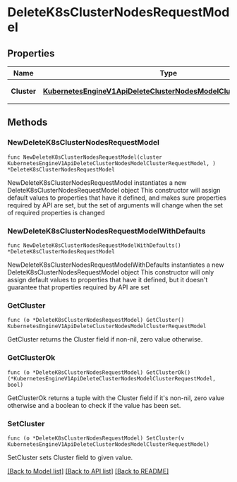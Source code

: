 # DeleteK8sClusterNodesRequestModel

## Properties

Name | Type | Description | Notes
------------ | ------------- | ------------- | -------------
**Cluster** | [**KubernetesEngineV1ApiDeleteClusterNodesModelClusterRequestModel**](KubernetesEngineV1ApiDeleteClusterNodesModelClusterRequestModel.md) | 대상 클러스터 정보 | 

## Methods

### NewDeleteK8sClusterNodesRequestModel

`func NewDeleteK8sClusterNodesRequestModel(cluster KubernetesEngineV1ApiDeleteClusterNodesModelClusterRequestModel, ) *DeleteK8sClusterNodesRequestModel`

NewDeleteK8sClusterNodesRequestModel instantiates a new DeleteK8sClusterNodesRequestModel object
This constructor will assign default values to properties that have it defined,
and makes sure properties required by API are set, but the set of arguments
will change when the set of required properties is changed

### NewDeleteK8sClusterNodesRequestModelWithDefaults

`func NewDeleteK8sClusterNodesRequestModelWithDefaults() *DeleteK8sClusterNodesRequestModel`

NewDeleteK8sClusterNodesRequestModelWithDefaults instantiates a new DeleteK8sClusterNodesRequestModel object
This constructor will only assign default values to properties that have it defined,
but it doesn't guarantee that properties required by API are set

### GetCluster

`func (o *DeleteK8sClusterNodesRequestModel) GetCluster() KubernetesEngineV1ApiDeleteClusterNodesModelClusterRequestModel`

GetCluster returns the Cluster field if non-nil, zero value otherwise.

### GetClusterOk

`func (o *DeleteK8sClusterNodesRequestModel) GetClusterOk() (*KubernetesEngineV1ApiDeleteClusterNodesModelClusterRequestModel, bool)`

GetClusterOk returns a tuple with the Cluster field if it's non-nil, zero value otherwise
and a boolean to check if the value has been set.

### SetCluster

`func (o *DeleteK8sClusterNodesRequestModel) SetCluster(v KubernetesEngineV1ApiDeleteClusterNodesModelClusterRequestModel)`

SetCluster sets Cluster field to given value.



[[Back to Model list]](../README.md#documentation-for-models) [[Back to API list]](../README.md#documentation-for-api-endpoints) [[Back to README]](../README.md)


